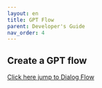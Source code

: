 ```yaml
---
layout: en
title: GPT Flow
parent: Developer's Guide
nav_order: 4
---
```


## Create a GPT flow

 [Click here jump to Dialog Flow](/docs/tutorial/flow)
